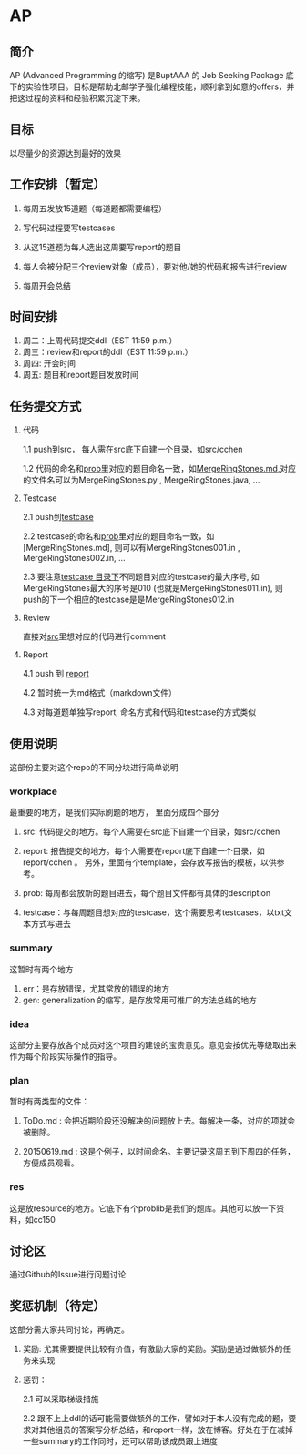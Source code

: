 # AP

## 简介

AP (Advanced Programming 的缩写) 是BuptAAA 的 Job Seeking Package 底下的实验性项目。目标是帮助北邮学子强化编程技能，顺利拿到如意的offers，并把这过程的资料和经验积累沉淀下来。

## 目标

以尽量少的资源达到最好的效果

## 工作安排（暂定）

1. 每周五发放15道题（每道题都需要编程）

2. 写代码过程要写testcases

3. 从这15道题为每人选出这周要写report的题目

4. 每人会被分配三个review对象（成员），要对他/她的代码和报告进行review

5. 每周开会总结

## 时间安排

1. 周二：上周代码提交ddl（EST 11:59 p.m.）
2. 周三：review和report的ddl（EST 11:59 p.m.）
3. 周四: 开会时间
4. 周五: 题目和report题目发放时间

## 任务提交方式

1. 代码

   1.1 push到[src](https://github.com/BUPT-AC/AP/tree/master/workplace/src)， 每人需在src底下自建一个目录，如src/cchen
   
   1.2 代码的命名和[prob](https://github.com/BUPT-AC/AP/tree/master/workplace/prob)里对应的题目命名一致，如[MergeRingStones.md](https://github.com/BUPT-AC/AP/blob/master/workplace/prob/20150618/MergeRingStones.md),对应的文件名可以为MergeRingStones.py , MergeRingStones.java, ...

2. Testcase

   2.1 push到[testcase](https://github.com/BUPT-AC/AP/tree/master/workplace/testcase)
   
   2.2 testcase的命名和[prob](https://github.com/BUPT-AC/AP/tree/master/workplace/prob)里对应的题目命名一致，如[MergeRingStones.md], 则可以有MergeRingStones001.in , MergeRingStones002.in, ...
   
   2.3 要注意[testcase 目录下](https://github.com/BUPT-AC/AP/tree/master/workplace/testcase)不同题目对应的testcase的最大序号, 如MergeRingStones最大的序号是010 (也就是MergeRingStones011.in), 则push的下一个相应的testcase是是MergeRingStones012.in

3. Review

   直接对[src](https://github.com/BUPT-AC/AP/tree/master/workplace/src)里想对应的代码进行comment
   
4. Report

   4.1 push 到 [report](https://github.com/BUPT-AC/AP/tree/master/workplace/report)
   
   4.2 暂时统一为md格式（markdown文件）
   
   4.3 对每道题单独写report, 命名方式和代码和testcase的方式类似
   
## 使用说明

这部份主要对这个repo的不同分块进行简单说明

### workplace

最重要的地方，是我们实际刷题的地方， 里面分成四个部分

1. src: 代码提交的地方。每个人需要在src底下自建一个目录，如src/cchen

2. report: 报告提交的地方。每个人需要在report底下自建一个目录，如report/cchen 。 另外，里面有个template，会存放写报告的模板，以供参考。

3.  prob: 每周都会放新的题目进去，每个题目文件都有具体的description

4.  testcase：与每周题目想对应的testcase，这个需要思考testcases，以txt文本方式写进去

### summary

这暂时有两个地方

1. err：是存放错误，尤其常放的错误的地方
2. gen: generalization 的缩写，是存放常用可推广的方法总结的地方

### idea

这部分主要存放各个成员对这个项目的建设的宝贵意见。意见会按优先等级取出来作为每个阶段实际操作的指导。

### plan

暂时有两类型的文件：

1. ToDo.md : 会把近期阶段还没解决的问题放上去。每解决一条，对应的项就会被删除。

2. 20150619.md : 这是个例子，以时间命名。主要记录这周五到下周四的任务，方便成员观看。

### res

这是放resource的地方。它底下有个problib是我们的题库。其他可以放一下资料，如cc150

## 讨论区

通过Github的Issue进行问题讨论

## 奖惩机制（待定）

这部分需大家共同讨论，再确定。

1.	奖励: 尤其需要提供比较有价值，有激励大家的奖励。奖励是通过做额外的任务来实现

2.	惩罚：

    2.1 可以采取梯级措施
    
    2.2 跟不上上ddl的话可能需要做额外的工作，譬如对于本人没有完成的题，要求对其他组员的答案写分析总结，和report一样，放在博客。好处在于在减掉一些summary的工作同时，还可以帮助该成员跟上进度


  

